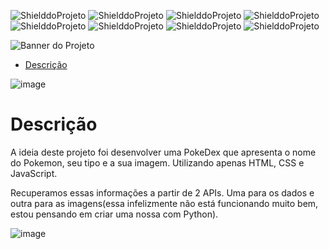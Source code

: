 <!-- PARA ESCOLHER AS CORES DAS LINGUAGENS USAR O SITE https://brandcolors.net/ -->
![ShielddoProjeto](https://img.shields.io/badge/Nome-Pokedex-b52e31.svg?style=for-the-badge)
![ShielddoProjeto](https://img.shields.io/badge/Versão-1.0.0-e9ebec.svg?style=for-the-badge)
![ShielddoProjeto](https://img.shields.io/badge/License-GNU-orange?style=for-the-badge)
![ShielddoProjeto](https://img.shields.io/badge/Linguagem-JavaScript-00c4cc.svg?style=for-the-badge)
![ShielddoProjeto](https://img.shields.io/github/repo-size/adrianoleitedasilva/pokedex_js?style=for-the-badge)
![ShielddoProjeto](https://img.shields.io/tokei/lines/github/adrianoleitedasilva/pokedex_js?style=for-the-badge)
![ShielddoProjeto](https://img.shields.io/github/stars/adrianoleitedasilva/pokedex_js?style=for-the-badge) 
![ShielddoProjeto](https://img.shields.io/github/last-commit/adrianoleitedasilva/pokedex_js?style=for-the-badge)

<!-- Envie a imagem por meio de uma ISSUE e cole o link aqui nessa linha abaixo -->
![Banner do Projeto](https://user-images.githubusercontent.com/6373438/164748094-b6a506bf-48a8-4b51-ae04-4da95139dc08.png)

- [Descrição](#descrição)

![image](https://user-images.githubusercontent.com/6373438/164748621-52143a8d-5687-4662-9690-efbb3919222b.png)
  
# Descrição

A ideia deste projeto foi desenvolver uma PokeDex que apresenta o nome do Pokemon, seu tipo e a sua imagem. Utilizando apenas HTML, CSS e JavaScript. 

Recuperamos essas informações a partir de 2 APIs. Uma para os dados e outra para as imagens(essa infelizmente não está funcionando muito bem, estou pensando em criar uma nossa com Python).

<!-- 
    AS IMAGENS DE BANNERS EU COLOQUEI UM TAMANHO DE 1280 X 300 
    PARA IMAGENS DE TELA E OUTRAS NECESSIDADES, COLOQUE 1280 X 1280
-->
![image](https://user-images.githubusercontent.com/6373438/164748830-e7ebe8a3-5bc2-4317-a03a-a9379d40fc13.png)

